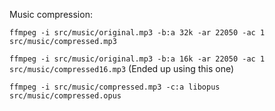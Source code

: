Music compression:

`ffmpeg -i src/music/original.mp3 -b:a 32k -ar 22050 -ac 1 src/music/compressed.mp3`

`ffmpeg -i src/music/original.mp3 -b:a 16k -ar 22050 -ac 1 src/music/compressed16.mp3` (Ended up using this one)

`ffmpeg -i src/music/compressed.mp3 -c:a libopus src/music/compressed.opus`
